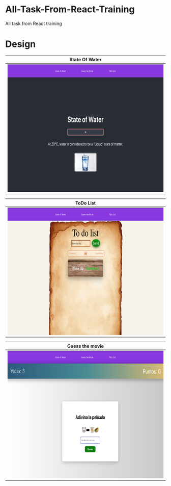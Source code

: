 # All-Task-From-React-Training
All task from React training

# Design
 |     State Of Water     |
|:-------------:|
| <img src="/design/water.png" alt="drawing" height="400"/>|  

|  ToDo List  |      
|:----------:|
| <img src="/design/todoList.png" alt="drawing" height="400"/> |

|  Guess the movie  |      
|:----------:|
| <img src="/design/movie.png" alt="drawing" height="400"/> |
